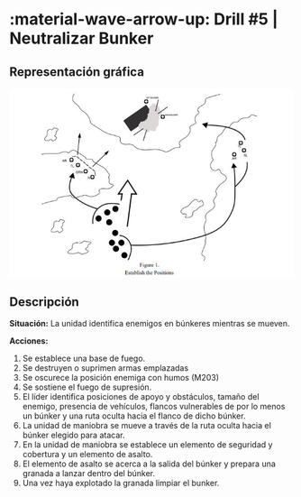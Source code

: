 # :material-wave-arrow-up: Drill #5 | Neutralizar Bunker

## Representación gráfica

![Neutralizar Bunker](../assets/images/drills/neutralizar-bunker.JPG)

## Descripción

**Situación:** La unidad identifica enemigos en búnkeres mientras se mueven.

**Acciones:**

1. Se establece una base de fuego.
2. Se destruyen o suprimen armas emplazadas
3. Se oscurece la posición enemiga con humos (M203)
4. Se sostiene el fuego de supresión.
5. El líder identifica posiciones de apoyo y obstáculos, tamaño del enemigo, presencia de vehículos, flancos vulnerables de por lo menos un búnker y una ruta oculta hacia el flanco de dicho búnker.
6. La unidad de maniobra se mueve a través de la ruta oculta hacia el búnker elegido para atacar.
7. En la unidad de maniobra se establece un elemento de seguridad y cobertura y un elemento de asalto.
8. El elemento de asalto se acerca a la salida del búnker y prepara una granada a lanzar dentro del búnker.
9. Una vez haya explotado la granada limpiar el bunker.